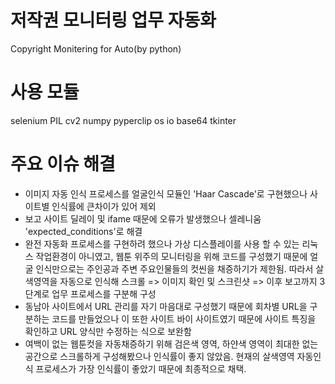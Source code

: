 # 저작권 모니터링 업무 자동화
Copyright Monitering for Auto(by python)

# 사용 모듈
selenium
PIL
cv2
numpy
pyperclip
os
io
base64
tkinter

# 주요 이슈 해결
- 이미지 자동 인식 프로세스를 얼굴인식 모듈인 'Haar Cascade'로 구현했으나 사이트별 인식률에 큰차이가 있어 제외
- 보고 사이트 딜레이 및 ifame 때문에 오류가 발생했으나 셀레니움 'expected_conditions'로 해결
- 완전 자동화 프로세스를 구현하려 했으나 가상 디스플레이를 사용 할 수 있는 리눅스 작업환경이 아니였고, 웹툰 위주의 모니터링을 위해 코드를 구성했기 때문에 얼굴 인식만으로는 주인공과 주변 주요인물들의 컷씬을 채증하기가 제한됨. 따라서 살색영역을 자동으로 인식해 스크롤 => 이미지 확인 및 스크린샷 => 이후 보고까지 3단계로 업무 프로세스를 구분해 구성
- 동남아 사이트에서 URL 관리를 자기 마음대로 구성했기 때문에 회차별 URL을 구분하는 코드를 만들었으나 이 또한 사이트 바이 사이트였기 때문에 사이트 특징을 확인하고 URL 양식만 수정하는 식으로 보완함
- 여백이 없는 웹툰컷을 자동채증하기 위해 검은색 영역, 하얀색 영역이 최대한 없는 공간으로 스크롤하게 구성해봤으나 인식률이 좋지 않았음. 현재의 살색영역 자동인식 프로세스가 가장 인식률이 좋았기 때문에 최종적으로 채택.
